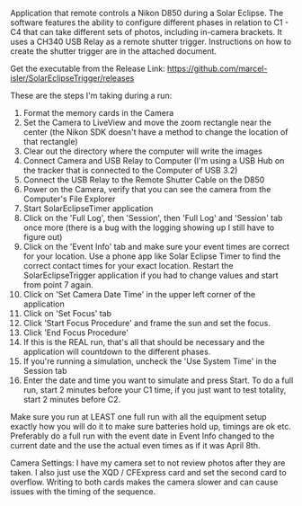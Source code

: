 Application that remote controls a Nikon D850 during a Solar Eclipse.  The software features the ability to configure different phases in relation to C1 - C4 that can take different sets of photos, including in-camera brackets.  It uses a CH340 USB Relay as a remote shutter trigger.  Instructions on how to create the shutter trigger are in the attached document.

Get the executable from the Release Link:
https://github.com/marcel-isler/SolarEclipseTrigger/releases

These are the steps I'm taking during a run:
1. Format the memory cards in the Camera
2. Set the Camera to LiveView and move the zoom rectangle near the center (the Nikon SDK doesn't have a method to change the location of that rectangle)
3. Clear out the directory where the computer will write the images
4. Connect Camera and USB Relay to Computer (I'm using a USB Hub on the tracker that is connected to the Computer of USB 3.2)
5. Connect the USB Relay to the Remote Shutter Cable on the D850
6. Power on the Camera, verify that you can see the camera from the Computer's File Explorer
7. Start SolarEclipseTimer application
8. Click on the 'Full Log', then 'Session', then 'Full Log' and 'Session' tab once more (there is a bug with the logging showing up I still have to figure out)
9. Click on the 'Event Info' tab and make sure your event times are correct for your location.  Use a phone app like Solar Eclipse Timer to find the correct contact times for your exact location.  Restart the SolarEclipseTrigger application if you had to change values and start from point 7 again.
10. Click on 'Set Camera Date Time' in the upper left corner of the application
11. Click on 'Set Focus' tab
12. Click 'Start Focus Procedure' and frame the sun and set the focus.
13. Click 'End Focus Procedure'
14. If this is the REAL run, that's all that should be necessary and the application will countdown to the different phases.
15. If you're running a simulation, uncheck the 'Use System Time' in the Session tab
16. Enter the date and time you want to simulate and press Start.  To do a full run, start 2 minutes before your C1 time, if you just want to test totality, start 2 minutes before C2.

Make sure you run at LEAST one full run with all the equipment setup exactly how you will do it to make sure batteries hold up, timings are ok etc.  Preferably do a full run with the event date in Event Info changed to the current date and the use the actual even times as if it was April 8th.

Camera Settings:
I have my camera set to not review photos after they are taken.  I also just use the XQD / CFExpress card and set the second card to overflow.  Writing to both cards makes the camera slower and can cause issues with the timing of the sequence.
